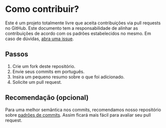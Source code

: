 # Como contribuir?

Este é um projeto totalmente livre que aceita contribuições via pull requests no GitHub. Este documento tem a responsabilidade de alinhar as contribuições de acordo com os padrões estabelecidos no mesmo. Em caso de dúvidas, [abra uma issue](https://github.com/webkennyroger/Roadmap-Frontend/issues/new).

## Passos

1. Crie um fork deste repositório.
2. Envie seus commits em português.
3. Insira um pequeno resumo sobre o que foi adicionado.
4. Solicite um pull request.

## Recomendação (opcional)

Para uma melhor semântica nos commits, recomendamos nosso repositório sobre [padrões de commits](https://github.com/iuricode/padroes-de-commits). Assim ficará mais fácil para avaliar seu pull request.
